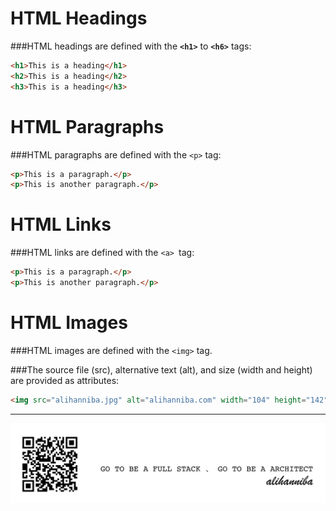 # HTML Headings
###HTML headings are defined with the **```<h1>```** to **```<h6>```** tags:

```html
<h1>This is a heading</h1>
<h2>This is a heading</h2>
<h3>This is a heading</h3>
```

# HTML Paragraphs
###HTML paragraphs are defined with the ```<p>``` tag:
```html
<p>This is a paragraph.</p>
<p>This is another paragraph.</p>
```


# HTML Links

###HTML links are defined with the ```<a> ```tag:
```html
<p>This is a paragraph.</p>
<p>This is another paragraph.</p>
```

# HTML Images

###HTML images are defined with the ```<img>``` tag.

###The source file (src), alternative text (alt), and size (width and height) are provided as attributes:
```html
<img src="alihanniba.jpg" alt="alihanniba.com" width="104" height="142">
```


---
![](alihanniba.png)
